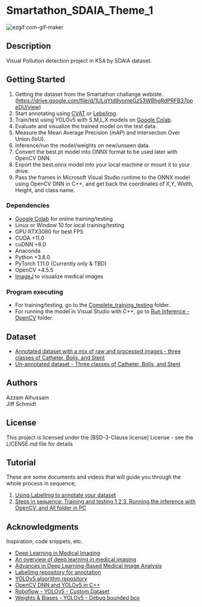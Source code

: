 # Smartathon_SDAIA_Theme_1

![ezgif com-gif-maker](https://user-images.githubusercontent.com/74447207/213848226-47d96eea-90b4-42b4-831f-91e9ca6dccb9.gif)

## Description

Visual Pollution detection project in KSA by SDAIA dataset.

## Getting Started

1. Getting the dataset from the Smartathon challange webiste. (https://drive.google.com/file/d/1ULqYtd9yomeGz53WBhgRdPRFB37ppeDU/view) 
2. Start annotating using [CVAT](https://github.com/openvinotoolkit/cvat) or [Lebelimg](https://github.com/heartexlabs/labelImg).
3. Train/test using YOLOv5 with S,M,L,X models on [Google Colab](https://app.box.com/s/z2c6p4yntzbm0pvr67ra0pwsz0ffjvm0).
4. Evaluate and visualize the trained model on the test data.
5. Measure the Mean Average Precision (mAP) and Intersection Over Union (IoU).
6. Inference/run the model/weights on new/unseen data.
7. Convert the best.pt model into ONNX format to be used later with OpenCV DNN.
8. Export the best.onnx model into your local machine or mount it to your drive.
9. Pass the frames in Microsoft Visual Studio runtime to the ONNX model using OpenCV DNN in C++, and get back the coordinates of X,Y, Width, Height, and class name.


### Dependencies

* [Google Colab](https://colab.research.google.com/?utm_source=scs-index) for online training/testing
* Linux or Window 10 for local training/testing
* GPU RTX3080 for best FPS 
* CUDA +11.0
* cuDNN +8.0
* Anaconda
* Python +3.8.0
* PyTorch 1.11.0 (Currently only & TBD)
* OpenCV +4.5.5
* [ImageJ](https://imagej.nih.gov/ij/) to visualize medical images

### Program executing

* For training/testing, go to the [Complete_training_testing](https://github.com/Omega-Medical-Imaging/EclipseAI/tree/main/Complete_training_testing) folder.
* For running the model in Visual Studio with C++, go to [Run Inference - OpenCV](https://github.com/Omega-Medical-Imaging/EclipseAI/tree/main/Run%20Inference%20-%20OpenCV) folder.

## Dataset

- [Annotated dataset with a mix of raw and processed images - three classes of Catheter, Bolis, and Stent](https://app.box.com/s/1i0pjl0wm6x7ts50q2tb593fvz4ogqwr)
- [Un-annotated dataset - Three classes of Catheter, Bolis, and Stent](https://knightsucfedu39751-my.sharepoint.com/:u:/g/personal/mr_azzam_knights_ucf_edu/ETbmj436QqtJsawlTC2A-14BoZ_ZnPhIgV4tKpNpJLx72Q?e=p2HkM9)

## Authors

Azzam Alhussain  
Jiff Schmidt 

## License

This project is licensed under the [BSD-3-Clause license] License - see the LICENSE.md file for details

## Tutorial 

These are some documents and videos that will guide you through the whole process in sequence;

1. [Using LabelImg to annotate your dataset](https://app.box.com/s/vd1yy5umq6hiacza41vpbvmmsjtk9tg9)
2. [Steps in sequence: Training and testing 1,2,3. Running the inference with OpenCV, and All folder in PC](https://app.box.com/s/zen06o5y7ziif834c7g6zy446tzsiszp)

## Acknowledgments

Inspiration, code snippets, etc.

- [Deep Learning in Medical Imaging](https://www.ncbi.nlm.nih.gov/pmc/articles/PMC6945006/pdf/ns-1938396-198.pdf)
- [An overview of deep learning in medical imaging](https://reader.elsevier.com/reader/sd/pii/S2352914821002033?token=6367B8345B2D892431690DF52086FC1E932CFD7890E429A59644A4F45A09571895D948E3AC6D14C65820A9E058BCCAED&originRegion=us-east-1&originCreation=20220520201648)
- [Advances in Deep Learning-Based Medical Image Analysis](https://downloads.spj.sciencemag.org/hds/2021/8786793.pdf)
- [LabelImg repository for annotation](https://github.com/tzutalin/labelImg)
- [YOLOv5 algorithm repository](https://github.com/ultralytics/yolov5)
- [OpenCV DNN and YOLOv5 in C++](https://learnopencv.com/object-detection-using-yolov5-and-opencv-dnn-in-c-and-python/)
- [Roboflow - YOLOv5 - Custom Dataset](https://blog.roboflow.com/how-to-train-yolov5-on-a-custom-dataset/)
- [Weights & Biases - YOLOv5 - Debug bounded box](https://wandb.ai/cayush/yoloV5/reports/Track-and-debug-your-YOLOv5-models--VmlldzozMDQ1OTg)
